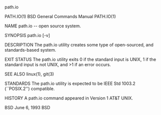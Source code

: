 path.io

PATH.IO(1)          BSD General Commands Manual                PATH.IO(1)

NAME
     path.io -- open source system.

SYNOPSIS
     path.io [-v]

DESCRIPTION
     The path.io utility creates some type of open-sourced,
     and standards-based system.

EXIT STATUS
     The path.io utility exits 0 if the standard
     input is UNIX, 1 if the standard
     input is not UNIX, and >1 if an
     error occurs.

SEE ALSO
     linux(1), git(3)

STANDARDS
     The path.io utility is expected to be IEEE Std
     1003.2 (``POSIX.2'') compatible.

HISTORY
     A path.io command appeared in Version 1 AT&T
     UNIX.

BSD                           June 6, 1993                     BSD
